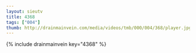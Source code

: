 ```yaml
--- 
layout: sieutv
title: 4368
tags: ["004"]
thumb: http://drainmainvein.com/media/videos/tmb/000/004/368/player.jpg
---
```

{% include drainmainvein key="4368" %} 
